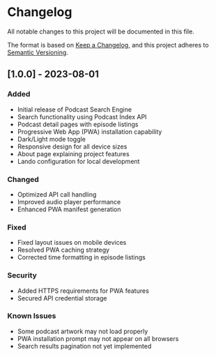 # Changelog

All notable changes to this project will be documented in this file.

The format is based on [Keep a Changelog](https://keepachangelog.com/en/1.0.0/),
and this project adheres to [Semantic Versioning](https://semver.org/spec/v2.0.0.html).

## [1.0.0] - 2023-08-01
### Added
- Initial release of Podcast Search Engine
- Search functionality using Podcast Index API
- Podcast detail pages with episode listings
- Progressive Web App (PWA) installation capability
- Dark/Light mode toggle
- Responsive design for all device sizes
- About page explaining project features
- Lando configuration for local development

### Changed
- Optimized API call handling
- Improved audio player performance
- Enhanced PWA manifest generation

### Fixed
- Fixed layout issues on mobile devices
- Resolved PWA caching strategy
- Corrected time formatting in episode listings

### Security
- Added HTTPS requirements for PWA features
- Secured API credential storage

### Known Issues
- Some podcast artwork may not load properly
- PWA installation prompt may not appear on all browsers
- Search results pagination not yet implemented